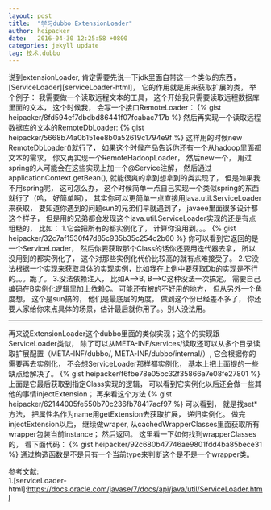 ```yaml
---
layout: post
title:  "学习dubbo ExtensionLoader"
author: heipacker
date:   2016-04-30 12:25:58 +0800
categories: jekyll update
tag: 技术,dubbo
---
```

说到extensionLoader, 肯定需要先说一下jdk里面自带这一个类似的东西， [ServiceLoader][serviceLoader-html]， 它的作用就是用来获取扩展的类， 举个例子： 我需要做一个读取远程文本的工具， 这个开始我只需要读取远程数据库里面的文本， 这个时候我， 会写一个接口RemoteLoader：
{% gist heipacker/8fd594ef7dbdbd86441f07fcabac717b  %}
然后再实现一个读取远程数据库的文本的RemoteDbLoader:
{% gist heipacker/5668b74a0b151ee8b0a52619c1794e9f  %}
这样用的时候new RemoteDbLoader()就行了， 如果这个时候产品告诉你还有一个从hadoop里面都文本的需求， 你又再实现一个RemoteHadoopLoader， 然后new一个， 用过spring的人可能会在这些实现上加一个@Service注解， 然后通过applicationContext.getBean(), 就能很爽的拿到想拿到的类实现了， 但是如果我不用spring呢， 这可怎么办， 这个时候简单一点自己实现一个类似spring的东西就行了（哈， 好简单啊）， 其实你可以更简单一点直接用java.util.ServiceLoader来获取， 要知道你遇到的问题sun的兄弟们早就遇到了， javaee里面很多设计都这个样子， 但是用的兄弟都会发现这个java.util.ServiceLoader实现的还是有点粗糙的， 比如：
1.它会把所有的都实例化了， 计算你没用到。。。
{% gist heipacker/32c7af1530f47d85c935b35c254c2b60  %}
你可以看到它返回的是一个ServiceLoader， 然后你要获取那个Class的话你还要用迭代器去拿， 所以没用到的都实例化了， 这个对那些实例化代价比较高的就有点难接受了。
2.它没法根据一个实现来获取具体的实现实例，比如我在上例中要获取Db的实现是不行的。。。跪了。
3.没法依赖注入， 比如A-->B, B-->C这种没法一次搞定。 需要自己编码在B实例化逻辑里加上依赖C。
可能还有被的不好用的地方， 但从另外一个角度想， 这个是sun搞的， 他们是最底层的角度， 做到这个份已经差不多了， 你还要人家给你来点具体的场景，估计最后就你用了。。别人没法用。


----------


再来说ExtensionLoader这个dubbo里面的类似实现；这个的实现跟ServiceLoader类似， 除了可以从META-INF/services/读取还可以从多个目录读取扩展配置（META-INF/dubbo/, META-INF/dubbo/internal/）, 它会根据你的需要再去实例化， 不会想ServiceLoader那样都实例化， 基本上把上面提的一些缺点给解决了。
{% gist heipacker/f6fbe78e05bc32f35866a7e08fe27801  %}
上面是它最后获取到指定Class实现的逻辑， 可以看到它实例化以后还会做一些其他的事情injectExtension； 再来看这个方法
{% gist heipacker/62144005fe550b70c236fb78417acf97  %}
可以看到， 就是找set\*方法， 把属性名作为name用getExtension去获取扩展， 递归实例化。
做完injectExtension以后， 继续做wraper, 从cachedWrapperClasses里面获取所有wrapper包装当前instance； 然后返回。
这里看一下如何找到wrapperClasses的， 看下面代码：
{% gist heipacker/92c680b47746ae9801fdd4ba85bece31  %}
通过构造函数是不是只有一个当前type来判断这个是不是一个wrapper类。

参考文献:<br/>
1.[serviceLoader-html]:https://docs.oracle.com/javase/7/docs/api/java/util/ServiceLoader.html

[byte-buddy-benmark]: http://bytebuddy.net/#/tutorial
